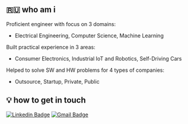 :ru: who am i
-------------

Proficient engineer with focus on 3 domains:

- Electrical Engineering, Computer Science, Machine Learning

Built practical experience in 3 areas:

- Consumer Electronics, Industrial IoT and Robotics, Self-Driving Cars

Helped to solve SW and HW problems for 4 types of companies:

- Outsource, Startup, Private, Public

:bulb: how to get in touch
--------------------------

[![Linkedin Badge](https://img.shields.io/badge/-Linkedin-0072b1?style=flat&logo=Linkedin&logoColor=white&link=https://www.linkedin.com/in/vladimir-yu-ivanov/)](https://www.linkedin.com/in/vladimir-yu-ivanov/)
[![Gmail Badge](https://img.shields.io/badge/-Email-4d4a4a?style=flat&logo=Gmail&logoColor=white&link=mailto:inbox@vova-ivanov.info)](mailto:inbox@vova-ivanov.info)
